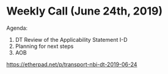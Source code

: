 # Weekly Call (June 24th, 2019)

Agenda:

1) DT Review of the Applicability Statement I-D
2) Planning for next steps
3) AOB

https://etherpad.net/p/transport-nbi-dt-2019-06-24
